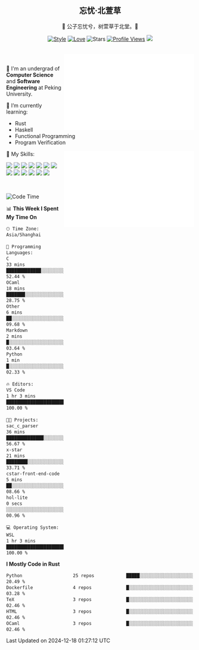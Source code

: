 <div align="center">

## 忘忧·北萱草
  
🌟 公子忘忧兮，树萱草于北堂。🌟 

[![Style](https://img.shields.io/badge/Style-%E5%BF%98%E5%BF%A7%E5%8C%97%E8%90%B1%E8%8D%89-8e48ff)](https://github.com/Wybxc)
[![Love](https://img.shields.io/badge/Love-100%25!-ff69b4)](https://monthly.wybxc.cc)
![Stars](https://img.shields.io/github/stars/Wybxc?affiliations=OWNER%2CCOLLABORATOR&label=Stars)
[![Profile Views](https://komarev.com/ghpvc/?username=Wybxc&color=green)](https://github.com/Wybxc)
![](https://hit.yhype.me/github/profile?user_id=25005856)

</div>

<br/>

<a href="https://github.com/Wybxc/Wybxc">
  <img align="right" width="350px" src="https://github.com/Wybxc/github-stats-transparent/raw/output/generated/overview.svg" alt="忘忧北萱草's GitHub stats" />
</a>

<br />

🏫 I'm an undergrad of **Computer Science** and **Software Engineering** at Peking University.

🌱 I’m currently learning: 
  - Rust
  - Haskell
  - Functional Programming
  - Program Verification

<a href="https://github.com/Wybxc/Wybxc">
  <img align="right" width="350px" src="https://github.com/Wybxc/github-stats-transparent/raw/output/generated/languages.svg" alt="忘忧北萱草's GitHub stats" />
</a>

🌟 My Skills:

![](https://img.shields.io/badge/-Python-3e74a2?style=flat-square&logo=Python&logoColor=fff)
![](https://img.shields.io/badge/-TypeScript-3178C6?style=flat-square&logo=TypeScript&logoColor=fff)
![](https://img.shields.io/badge/-Rust-9a7b63?style=flat-square&logo=Rust&logoColor=fff)
![](https://img.shields.io/badge/-C++-ae3a62?style=flat-square&logo=cplusplus&logoColor=fff)
![](https://img.shields.io/badge/-OCaml-ac5e0a?style=flat-square&logo=OCaml&logoColor=fff)
![](https://img.shields.io/badge/-React-2d98ce?style=flat-square&logo=React&logoColor=fff)
![](https://img.shields.io/badge/-FastAPI-009688?style=flat-square&logo=FastAPI&logoColor=fff)
![](https://img.shields.io/badge/-NumPy-5974c9?style=flat-square&logo=NumPy&logoColor=fff)
![](https://img.shields.io/badge/-PyTorch-d6543c?style=flat-square&logo=PyTorch&logoColor=fff)
![](https://img.shields.io/badge/-Nix-2496ED?style=flat-square&logo=NixOS&logoColor=fff)
![](https://img.shields.io/badge/-Neo4j-1c4063?style=flat-square&logo=Neo4j&logoColor=fff)
![](https://img.shields.io/badge/-Ren'Py-bb6365?style=flat-square&logo=RenPy&logoColor=fff)
![](https://img.shields.io/badge/-After%20Effects-090159?style=flat-square&logo=adobeaftereffects&logoColor=fff)

<br />

<!--START_SECTION:waka-->
![Code Time](http://img.shields.io/badge/Code%20Time-2%2C032%20hrs%202%20mins-blue)

📊 **This Week I Spent My Time On** 

```text
🕑︎ Time Zone: Asia/Shanghai

💬 Programming Languages: 
C                        33 mins             █████████████░░░░░░░░░░░░   52.44 % 
OCaml                    18 mins             ███████░░░░░░░░░░░░░░░░░░   28.75 % 
Other                    6 mins              ██░░░░░░░░░░░░░░░░░░░░░░░   09.68 % 
Markdown                 2 mins              █░░░░░░░░░░░░░░░░░░░░░░░░   03.64 % 
Python                   1 min               █░░░░░░░░░░░░░░░░░░░░░░░░   02.33 % 

🔥 Editors: 
VS Code                  1 hr 3 mins         █████████████████████████   100.00 % 

🐱‍💻 Projects: 
sac_c_parser             36 mins             ██████████████░░░░░░░░░░░   56.67 % 
x-star                   21 mins             ████████░░░░░░░░░░░░░░░░░   33.71 % 
cstar-front-end-code     5 mins              ██░░░░░░░░░░░░░░░░░░░░░░░   08.66 % 
hol-lite                 0 secs              ░░░░░░░░░░░░░░░░░░░░░░░░░   00.96 % 

💻 Operating System: 
WSL                      1 hr 3 mins         █████████████████████████   100.00 % 
```

**I Mostly Code in Rust** 

```text
Python                   25 repos            █████░░░░░░░░░░░░░░░░░░░░   20.49 % 
Dockerfile               4 repos             █░░░░░░░░░░░░░░░░░░░░░░░░   03.28 % 
TeX                      3 repos             █░░░░░░░░░░░░░░░░░░░░░░░░   02.46 % 
HTML                     3 repos             █░░░░░░░░░░░░░░░░░░░░░░░░   02.46 % 
OCaml                    3 repos             █░░░░░░░░░░░░░░░░░░░░░░░░   02.46 % 
```




 Last Updated on 2024-12-18 01:27:12 UTC
<!--END_SECTION:waka-->
